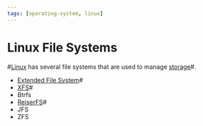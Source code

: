 ```yaml
---
tags: [operating-system, linux]
---
```


# Linux File Systems

#[Linux](202204081225.md) has several file systems that are used to manage
[storage](202202041952.md)#.
- [Extended File System](202202060110.md)#
- [XFS](202202081551.md)#
- Btrfs
- [ReiserFS](202202251417.md)#
- JFS
- ZFS
